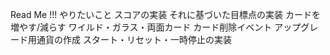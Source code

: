 Read Me !!!
やりたいこと
    スコアの実装
    それに基づいた目標点の実装
    カードを増やす/減らす
        ワイルド・ガラス・両面カード
        カード削除イベント
    アップグレード用通貨の作成
    スタート・リセット・一時停止の実装
